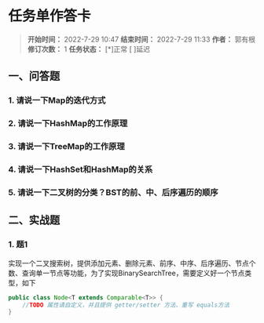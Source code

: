 [//]: # (注释
  Date: 2022-07-29 09:09:46
  LastEditors: gyg
  LastEditTime: 2022-07-29 09:13:58
  FilePath: \note\郭有根-第十六章作业.md
)

# 任务单作答卡

>**开始时间：** 2022-7-29 10:47 **结束时间：** 2022-7-29 11:33
**作者：** 郭有根 **修订次数：** 1 **任务状态：** [*]正常 [ ]延迟

## 一、问答题

### 1. 请说一下Map的迭代方式

### 2. 请说一下HashMap的工作原理

### 3. 请说一下TreeMap的工作原理

### 4. 请说一下HashSet和HashMap的关系

### 5. 请说一下二叉树的分类？BST的前、中、后序遍历的顺序

## 二、实战题

### 1. 题1

实现一个二叉搜索树，提供添加元素、删除元素、前序、中序、后序遍历、节点个数、查询单一节点等功能，为了实现BinarySearchTree，需要定义好一个节点类型，如下

```java
public class Node<T extends Comparable<T>> {
    //TODO 属性请自定义，并且提供 getter/setter 方法、重写 equals方法
}
```


